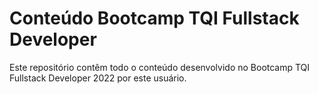 # Conteúdo Bootcamp TQI Fullstack Developer
Este repositório contêm todo o conteúdo desenvolvido no Bootcamp TQI Fullstack Developer 2022 por este usuário.
